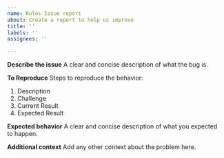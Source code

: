 ```yaml
---
name: Rules Issue report
about: Create a report to help us improve
title: ''
labels: ''
assignees: ''

---
```


**Describe the issue**
A clear and concise description of what the bug is.

**To Reproduce**
Steps to reproduce the behavior:
1. Description
2. Challenge
3. Current Result
4. Expected Result

**Expected behavior**
A clear and concise description of what you expected to happen.

**Additional context**
Add any other context about the problem here.
